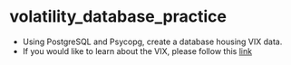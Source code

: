 # volatility_database_practice

- Using PostgreSQL and Psycopg, create a database housing VIX data.
- If you would like to learn about the VIX, please follow this [link](https://www.cboe.com/tradable_products/vix/)
